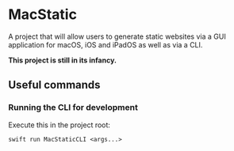 # MacStatic

A project that will allow users to generate static websites via a GUI application for macOS, iOS and iPadOS as well as via a CLI.

**This project is still in its infancy.**

## Useful commands

### Running the CLI for development

Execute this in the project root:

```
swift run MacStaticCLI <args...>
```
